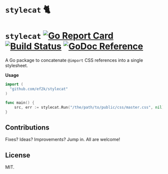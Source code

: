 # `stylecat` :cat2:

`stylecat` [![Go Report Card](https://goreportcard.com/badge/github.com/ef2k/stylecat)](https://goreportcard.com/report/github.com/ef2k/stylecat) [![Build Status](https://travis-ci.org/ef2k/stylecat.svg?branch=master)](https://travis-ci.org/ef2k/stylecat) [![GoDoc Reference](https://img.shields.io/badge/godoc-reference-blue.svg)](https://godoc.org/github.com/ef2k/stylecat)
=======

A Go package to concatenate `@import` CSS references into a single stylesheet.

**Usage**

```go
import (
  "github.com/ef2k/stylecat"
)

func main() {
    src, err := stylecat.Run("/the/path/to/public/css/master.css", nil)
}
```

## Contributions

Fixes? Ideas? Improvements? Jump in. All are welcome!

## License

MIT.
